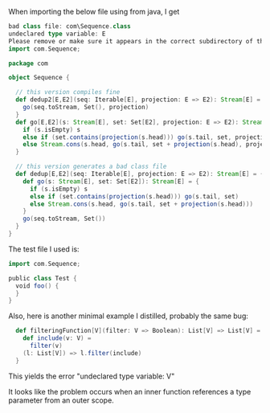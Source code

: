 When importing the below file using from java, I get

```scala
bad class file: com\Sequence.class
undeclared type variable: E
Please remove or make sure it appears in the correct subdirectory of the classpath.
import com.Sequence;
```

```scala
package com

object Sequence {

  // this version compiles fine
  def dedup2[E,E2](seq: Iterable[E], projection: E => E2): Stream[E] = {
    go(seq.toStream, Set(), projection)
  }
  def go[E,E2](s: Stream[E], set: Set[E2], projection: E => E2): Stream[E] = { 
    if (s.isEmpty) s
    else if (set.contains(projection(s.head))) go(s.tail, set, projection)
    else Stream.cons(s.head, go(s.tail, set + projection(s.head), projection))
  }

  // this version generates a bad class file
  def dedup[E,E2](seq: Iterable[E], projection: E => E2): Stream[E] = {
    def go(s: Stream[E], set: Set[E2]): Stream[E] = { 
      if (s.isEmpty) s
      else if (set.contains(projection(s.head))) go(s.tail, set)
      else Stream.cons(s.head, go(s.tail, set + projection(s.head)))
    }
    go(seq.toStream, Set())
  }
}

```

The test file I used is: 

```scala
import com.Sequence;

public class Test {
  void foo() { 
  }
}
```
Also, here is another minimal example I distilled, probably the same bug:

```scala
  def filteringFunction[V](filter: V => Boolean): List[V] => List[V] = {
    def include(v: V) = 
      filter(v)
    (l: List[V]) => l.filter(include)
  }
```

This yields the error "undeclared type variable: V"

It looks like the problem occurs when an inner function references a type parameter from an outer scope.
